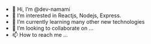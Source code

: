 - 👋 Hi, I’m @dev-namami
- 👀 I’m interested in Reactjs, Nodejs, Express.
- 🌱 I’m currently learning many other new technologies
- 💞️ I’m looking to collaborate on ...
- 📫 How to reach me ...

<!---
dev-namami/dev-namami is a ✨ special ✨ repository because its `README.md` (this file) appears on your GitHub profile.
You can click the Preview link to take a look at your changes.
--->
